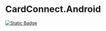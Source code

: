 # CardConnect.Android

[![Static Badge](https://img.shields.io/badge/NuGet-CardConnect.Android-blue)](https://www.nuget.org/packages/CardConnect.Android/)
